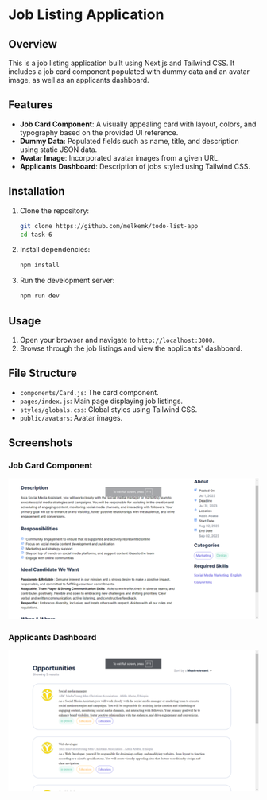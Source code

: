 # Job Listing Application

## Overview

This is a job listing application built using Next.js and Tailwind CSS. It includes a job card component populated with dummy data and an avatar image, as well as an applicants dashboard.

## Features

- **Job Card Component**: A visually appealing card with layout, colors, and typography based on the provided UI reference.
- **Dummy Data**: Populated fields such as name, title, and description using static JSON data.
- **Avatar Image**: Incorporated avatar images from a given URL.
- **Applicants Dashboard**: Description of jobs styled using Tailwind CSS.

## Installation

1. Clone the repository:
    ```sh
    git clone https://github.com/melkemk/todo-list-app
    cd task-6
    ```

2. Install dependencies:
    ```sh
    npm install
    ```

3. Run the development server:
    ```sh
    npm run dev
    ```

## Usage

1. Open your browser and navigate to `http://localhost:3000`.
2. Browse through the job listings and view the applicants' dashboard.

## File Structure

- `components/Card.js`: The card component.
- `pages/index.js`: Main page displaying job listings.
- `styles/globals.css`: Global styles using Tailwind CSS.
- `public/avatars`: Avatar images.

## Screenshots

### Job Card Component
![Job Card](./screenshots-1.png)

### Applicants Dashboard
![Applicants Dashboard](./screenshots-2.png)

